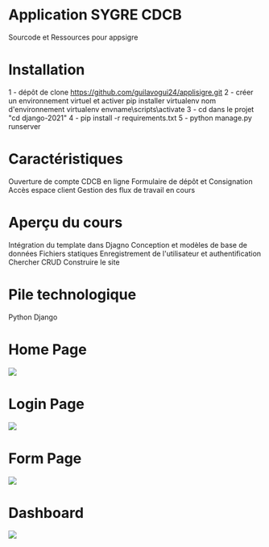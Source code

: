 
# Application SYGRE CDCB
 
Sourcode et Ressources pour appsigre


# Installation
1 - dépôt de clone https://github.com/guilavogui24/applisigre.git
2 - créer un environnement virtuel et activer
pip installer virtualenv
nom d'environnement virtualenv
envname\scripts\activate
3 - cd dans le projet "cd django-2021"
4 - pip install -r requirements.txt
5 - python manage.py runserver

# Caractéristiques
Ouverture de compte CDCB en ligne
Formulaire de dépôt et Consignation
Accès espace client 
Gestion des flux de travail en cours

# Aperçu du cours
Intégration du template dans Djagno
Conception et modèles de base de données
Fichiers statiques
Enregistrement de l'utilisateur et authentification
Chercher
CRUD
Construire le site


# Pile technologique 
Python
Django


# Home Page
<img src="./resources/images/.jpg">  


# Login Page
<img src="./resources/images/.jpg">  

# Form Page
<img src="./resources/images/.jpg">  

# Dashboard
<img src="./resources/images/.jpg">  

